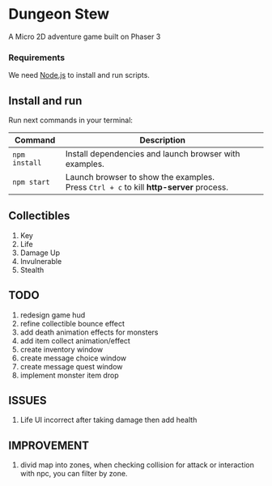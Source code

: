 # Dungeon Stew
A Micro 2D adventure game built on Phaser 3


### Requirements

We need [Node.js](https://nodejs.org) to install and run scripts.

## Install and run

Run next commands in your terminal:

| Command | Description |
|---------|-------------|
| `npm install` | Install dependencies and launch browser with examples.|
| `npm start` | Launch browser to show the examples. <br> Press `Ctrl + c` to kill **http-server** process. |


## Collectibles
1. Key
2. Life
3. Damage Up
4. Invulnerable
5. Stealth


## TODO
1. redesign game hud
2. refine collectible bounce effect
3. add death animation effects for monsters
4. add item collect animation/effect
5. create inventory window
7. create message choice window
8. create message quest window
9. implement monster item drop



## ISSUES
1. Life UI incorrect after taking damage then add health

## IMPROVEMENT
1. divid map into zones, when checking collision for attack or interaction with npc, you can filter by zone.

